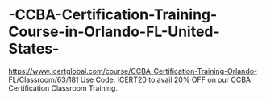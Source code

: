 # -CCBA-Certification-Training-Course-in-Orlando-FL-United-States-
https://www.icertglobal.com/course/CCBA-Certification-Training-Orlando-FL/Classroom/63/181             Use Code: ICERT20 to avail 20% OFF on our CCBA Certification Classroom Training.
